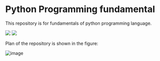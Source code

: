 # Python Programming fundamental

This repository is for fundamentals of python programming language. 


![](https://img.shields.io/github/languages/top/arunsinp/Python-programming) ![](https://img.shields.io/github/repo-size/arunsinp/Python-programming)


Plan of the repository is shown in the figure:


![image](https://user-images.githubusercontent.com/15100077/209703557-f22b143b-8b42-4c5d-b8dd-f180522f33d8.png)



